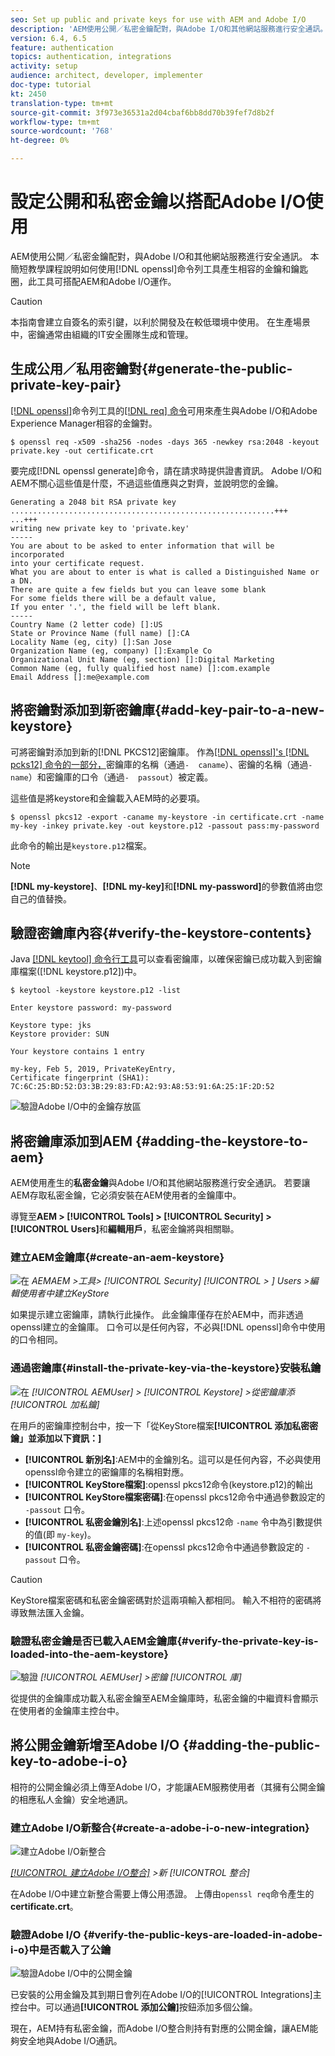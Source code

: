 ```yaml
---
seo: Set up public and private keys for use with AEM and Adobe I/O
description: 'AEM使用公開／私密金鑰配對，與Adobe I/O和其他網站服務進行安全通訊。 本簡短教學課程說明如何使用可搭配AEM和Adobe I/O運作的openssl命令列工具來產生相容的金鑰和鑰匙圈。 '
version: 6.4, 6.5
feature: authentication
topics: authentication, integrations
activity: setup
audience: architect, developer, implementer
doc-type: tutorial
kt: 2450
translation-type: tm+mt
source-git-commit: 3f973e36531a2d04cbaf6bb8dd70b39fef7d8b2f
workflow-type: tm+mt
source-wordcount: '768'
ht-degree: 0%

---
```



# 設定公開和私密金鑰以搭配Adobe I/O使用

AEM使用公開／私密金鑰配對，與Adobe I/O和其他網站服務進行安全通訊。 本簡短教學課程說明如何使用[!DNL openssl]命令列工具產生相容的金鑰和鑰匙圈，此工具可搭配AEM和Adobe I/O運作。

>[!CAUTION]
>
>本指南會建立自簽名的索引鍵，以利於開發及在較低環境中使用。 在生產場景中，密鑰通常由組織的IT安全團隊生成和管理。

## 生成公用／私用密鑰對{#generate-the-public-private-key-pair}

[[!DNL openssl]](https://www.openssl.org/docs/man1.0.2/man1/openssl.html)命令列工具的[[!DNL req] 命令](https://www.openssl.org/docs/man1.0.2/man1/req.html)可用來產生與Adobe I/O和Adobe Experience Manager相容的金鑰對。

```shell
$ openssl req -x509 -sha256 -nodes -days 365 -newkey rsa:2048 -keyout private.key -out certificate.crt
```

要完成[!DNL openssl generate]命令，請在請求時提供證書資訊。 Adobe I/O和AEM不關心這些值是什麼，不過這些值應與之對齊，並說明您的金鑰。

```
Generating a 2048 bit RSA private key
...........................................................+++
...+++
writing new private key to 'private.key'
-----
You are about to be asked to enter information that will be incorporated
into your certificate request.
What you are about to enter is what is called a Distinguished Name or a DN.
There are quite a few fields but you can leave some blank
For some fields there will be a default value,
If you enter '.', the field will be left blank.
-----
Country Name (2 letter code) []:US
State or Province Name (full name) []:CA
Locality Name (eg, city) []:San Jose
Organization Name (eg, company) []:Example Co
Organizational Unit Name (eg, section) []:Digital Marketing
Common Name (eg, fully qualified host name) []:com.example
Email Address []:me@example.com
```

## 將密鑰對添加到新密鑰庫{#add-key-pair-to-a-new-keystore}

可將密鑰對添加到新的[!DNL PKCS12]密鑰庫。 作為[[!DNL openssl]'s [!DNL pcks12] 命令的一部分，](https://www.openssl.org/docs/man1.0.2/man1/pkcs12.html)密鑰庫的名稱（通過`-  caname`）、密鑰的名稱（通過`-name`）和密鑰庫的口令（通過`-  passout`）被定義。

這些值是將keystore和金鑰載入AEM時的必要項。

```shell
$ openssl pkcs12 -export -caname my-keystore -in certificate.crt -name my-key -inkey private.key -out keystore.p12 -passout pass:my-password
```

此命令的輸出是`keystore.p12`檔案。

>[!NOTE]
>
>**[!DNL my-keystore]**、**[!DNL my-key]**&#x200B;和&#x200B;**[!DNL my-password]**&#x200B;的參數值將由您自己的值替換。

## 驗證密鑰庫內容{#verify-the-keystore-contents}

Java [[!DNL keytool] 命令行工具](https://docs.oracle.com/middleware/1213/wls/SECMG/keytool-summary-appx.htm#SECMG818)可以查看密鑰庫，以確保密鑰已成功載入到密鑰庫檔案([!DNL keystore.p12])中。

```shell
$ keytool -keystore keystore.p12 -list

Enter keystore password: my-password

Keystore type: jks
Keystore provider: SUN

Your keystore contains 1 entry

my-key, Feb 5, 2019, PrivateKeyEntry,
Certificate fingerprint (SHA1): 7C:6C:25:BD:52:D3:3B:29:83:FD:A2:93:A8:53:91:6A:25:1F:2D:52
```

![驗證Adobe I/O中的金鑰存放區](assets/set-up-public-private-keys-for-use-with-aem-and-adobe-io/adobe-io--public-keys.png)

## 將密鑰庫添加到AEM {#adding-the-keystore-to-aem}

AEM使用產生的&#x200B;**私密金鑰**&#x200B;與Adobe I/O和其他網站服務進行安全通訊。 若要讓AEM存取私密金鑰，它必須安裝在AEM使用者的金鑰庫中。

導覽至&#x200B;**AEM > [!UICONTROL Tools] > [!UICONTROL Security] > [!UICONTROL Users]**&#x200B;和&#x200B;**編輯用戶**，私密金鑰將與相關聯。

### 建立AEM金鑰庫{#create-an-aem-keystore}

![在](assets/set-up-public-private-keys-for-use-with-aem-and-adobe-io/aem--create-keystore.png)
*AEMAEM >工具>  [!UICONTROL Security]  [!UICONTROL > ] Users  >編輯使用者中建立KeyStore*

如果提示建立密鑰庫，請執行此操作。 此金鑰庫僅存在於AEM中，而非透過openssl建立的金鑰庫。 口令可以是任何內容，不必與[!DNL openssl]命令中使用的口令相同。

### 通過密鑰庫{#install-the-private-key-via-the-keystore}安裝私鑰

![在](assets/set-up-public-private-keys-for-use-with-aem-and-adobe-io/aem--add-private-key.png)
*[!UICONTROL AEMUser] >  [!UICONTROL Keystore] >從密鑰庫添 [!UICONTROL 加私鑰]*

在用戶的密鑰庫控制台中，按一下「從KeyStore檔案&#x200B;**[!UICONTROL 添加私密密鑰」並添加以下資訊：]**

* **[!UICONTROL 新別名]**:AEM中的金鑰別名。這可以是任何內容，不必與使用openssl命令建立的密鑰庫的名稱相對應。
* **[!UICONTROL KeyStore檔案]**:openssl pkcs12命令(keystore.p12)的輸出
* **[!UICONTROL KeyStore檔案密碼]**:在openssl pkcs12命令中通過參數設定的 `-passout` 口令。
* **[!UICONTROL 私密金鑰別名]**:上述openssl pkcs12命 `-name` 令中為引數提供的值(即 `my-key`)。
* **[!UICONTROL 私密金鑰密碼]**:在openssl pkcs12命令中通過參數設定的 `-passout` 口令。

>[!CAUTION]
>
>KeyStore檔案密碼和私密金鑰密碼對於這兩項輸入都相同。 輸入不相符的密碼將導致無法匯入金鑰。

### 驗證私密金鑰是否已載入AEM金鑰庫{#verify-the-private-key-is-loaded-into-the-aem-keystore}

![驗證](assets/set-up-public-private-keys-for-use-with-aem-and-adobe-io/aem--keystore.png)
*[!UICONTROL AEMUser] >密鑰 [!UICONTROL 庫]*

從提供的金鑰庫成功載入私密金鑰至AEM金鑰庫時，私密金鑰的中繼資料會顯示在使用者的金鑰庫主控台中。

## 將公開金鑰新增至Adobe I/O {#adding-the-public-key-to-adobe-i-o}

相符的公開金鑰必須上傳至Adobe I/O，才能讓AEM服務使用者（其擁有公開金鑰的相應私人金鑰）安全地通訊。

### 建立Adobe I/O新整合{#create-a-adobe-i-o-new-integration}

![建立Adobe I/O新整合](assets/set-up-public-private-keys-for-use-with-aem-and-adobe-io/adobe-io--create-new-integration.png)

*[[!UICONTROL 建立Adobe I/O整合]](https://console.adobe.io/) >新 [!UICONTROL 整合]*

在Adobe I/O中建立新整合需要上傳公用憑證。 上傳由`openssl req`命令產生的&#x200B;**certificate.crt**。

### 驗證Adobe I/O {#verify-the-public-keys-are-loaded-in-adobe-i-o}中是否載入了公鑰

![驗證Adobe I/O中的公開金鑰](assets/set-up-public-private-keys-for-use-with-aem-and-adobe-io/adobe-io--public-keys.png)

已安裝的公用金鑰及其到期日會列在Adobe I/O的[!UICONTROL Integrations]主控台中。可以通過&#x200B;**[!UICONTROL 添加公鑰]**&#x200B;按鈕添加多個公鑰。

現在，AEM持有私密金鑰，而Adobe I/O整合則持有對應的公開金鑰，讓AEM能夠安全地與Adobe I/O通訊。
